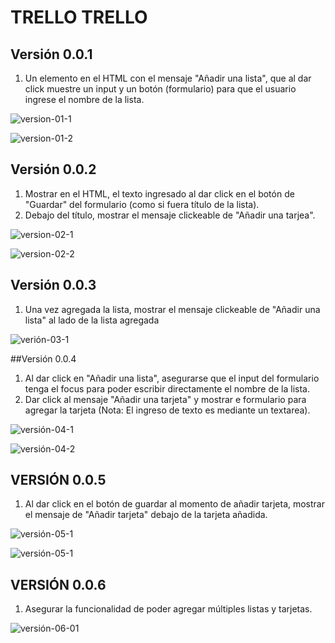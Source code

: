 TRELLO
TRELLO
======

## Versión 0.0.1

1. Un elemento en el HTML con el mensaje "Añadir una lista", que al dar click muestre un input y un botón (formulario) para que el usuario ingrese el nombre de la lista.

![version-01-1](http://3.1m.yt/8z2zoAK.png)

![version-01-2](http://4.1m.yt/sMk7fDn.png)

##  Versión 0.0.2

1. Mostrar en el HTML, el texto ingresado al dar click en el botón de "Guardar" del formulario (como si fuera título de la lista).
2.  Debajo del título, mostrar el mensaje clickeable de "Añadir una tarjea".

![version-02-1](http://2.1m.yt/cfaysND.png)

![version-02-2](http://1.1m.yt/bNbucw1.png)

## Versión 0.0.3

1. Una vez agregada la lista, mostrar el mensaje clickeable de "Añadir una lista" al lado de la lista agregada

![verión-03-1](http://4.1m.yt/D0onsNy.png)

##Versión 0.0.4 

1.  Al dar click en "Añadir una lista", asegurarse que el input del formulario tenga el focus para poder escribir directamente el nombre de la lista.
2.  Dar click al mensaje "Añadir una tarjeta" y mostrar e formulario para agregar la tarjeta (Nota: El ingreso de texto es mediante un textarea).

![versión-04-1](http://1.1m.yt/a6sS7KZ.png)

![versión-04-2](http://3.1m.yt/E5u0T3b.png)

## VERSIÓN 0.0.5

1. Al dar click en el botón de guardar al momento de añadir tarjeta, mostrar el mensaje de "Añadir tarjeta" debajo de la tarjeta añadida.

![versión-05-1](http://4.1m.yt/5MjO9GN.png)

![versión-05-1](http://2.1m.yt/CMRMkge.png)

## VERSIÓN 0.0.6

1. Asegurar la funcionalidad de poder agregar múltiples listas y tarjetas.

![versión-06-01](http://1.1m.yt/xh0Wavq.png)
